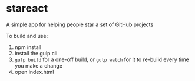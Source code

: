 # stareact
A simple app for helping people star a set of GitHub projects

To build and use:
1) npm install
2) install the gulp cli
3) `gulp build` for a one-off build, or `gulp watch` for it to re-build every time you make a change
4) open index.html